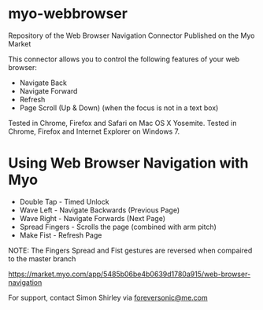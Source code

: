 myo-webbrowser
==============

Repository of the Web Browser Navigation Connector Published on the Myo Market

This connector allows you to control the following features of your web browser:

- Navigate Back
- Navigate Forward
- Refresh
- Page Scroll (Up & Down) (when the focus is not in a text box)

Tested in Chrome, Firefox and Safari on Mac OS X Yosemite.
Tested in Chrome, Firefox and Internet Explorer on Windows 7.


Using Web Browser Navigation with Myo
=====================================

- Double Tap	-	Timed Unlock
- Wave Left	-	Navigate Backwards (Previous Page)
- Wave Right	-	Navigate Forwards (Next Page)
- Spread Fingers	-	Scrolls the page (combined with arm pitch)
- Make Fist	-	Refresh Page

NOTE: The Fingers Spread and Fist gestures are reversed when compaired to the master branch


https://market.myo.com/app/5485b06be4b0639d1780a915/web-browser-navigation

For support, contact Simon Shirley via foreversonic@me.com
